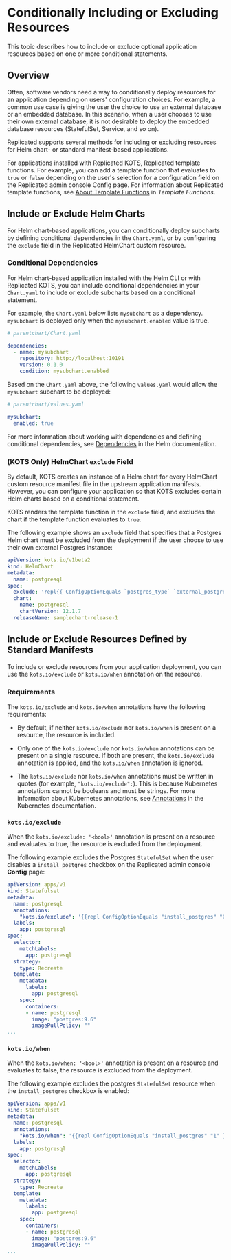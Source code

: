 # Conditionally Including or Excluding Resources

This topic describes how to include or exclude optional application resources based on one or more conditional statements.

## Overview

Often, software vendors need a way to conditionally deploy resources for an application depending on users' configuration choices. For example, a common use case is giving the user the choice to use an external database or an embedded database. In this scenario, when a user chooses to use their own external database, it is not desirable to deploy the embedded database resources (StatefulSet, Service, and so on).

Replicated supports several methods for including or excluding resources for Helm chart- or standard manifest-based applications.

For applications installed with Replicated KOTS, Replicated template functions. For example, you can add a template function that evaluates to `true` or `false` depending on the user's selection for a configuration field on the Replicated admin console Config page. For information about Replicated template functions, see [About Template Functions](/reference/template-functions-about) in _Template Functions_.

## Include or Exclude Helm Charts

For Helm chart-based applications, you can conditionally deploy subcharts by defining conditional dependencies in the `Chart.yaml`, or by configuring the `exclude` field in the Replicated HelmChart custom resource. 

### Conditional Dependencies 

For Helm chart-based application installed with the Helm CLI or with Replicated KOTS, you can include conditional dependencies in your `Chart.yaml` to include or exclude subcharts based on a conditional statement.

For example, the `Chart.yaml` below lists `mysubchart` as a dependency. `mysubchart` is deployed only when the `mysubchart.enabled` value is true. 

```yaml
# parentchart/Chart.yaml

dependencies:
  - name: mysubchart
    repository: http://localhost:10191
    version: 0.1.0
    condition: mysubchart.enabled
```
Based on the `Chart.yaml` above, the following `values.yaml` would allow the `mysubchart` subchart to be deployed: 

```yaml
# parentchart/values.yaml

mysubchart:
  enabled: true
```

For more information about working with dependencies and defining conditional dependencies, see [Dependencies](https://helm.sh/docs/chart_best_practices/dependencies/) in the Helm documentation.

### (KOTS Only) HelmChart `exclude` Field

By default, KOTS creates an instance of a Helm chart for every HelmChart custom resource manifest file in the upstream application manifests. However, you can configure your application so that KOTS excludes certain Helm charts based on a conditional statement. 

KOTS renders the template function in the `exclude` field, and excludes the chart if the template function evaluates to `true`.

The following example shows an `exclude` field that specifies that a Postgres Helm chart must be excluded from the deployment if the user choose to use their own external Postgres instance:

```yaml
apiVersion: kots.io/v1beta2
kind: HelmChart
metadata:
  name: postgresql
spec:
  exclude: 'repl{{ ConfigOptionEquals `postgres_type` `external_postgres` }}'
  chart:
    name: postgresql
    chartVersion: 12.1.7
  releaseName: samplechart-release-1
```

## Include or Exclude Resources Defined by Standard Manifests

To include or exclude resources from your application deployment, you can use the `kots.io/exclude` or `kots.io/when` annotation on the resource.

### Requirements

The `kots.io/exclude` and `kots.io/when` annotations have the following requirements:

* By default, if neither `kots.io/exclude` nor `kots.io/when` is present on a resource, the resource is included.

* Only one of the `kots.io/exclude` nor `kots.io/when` annotations can be present on a single resource. If both are present, the `kots.io/exclude` annotation is applied, and the `kots.io/when` annotation is ignored.

* The `kots.io/exclude` nor `kots.io/when` annotations must be written in quotes (for example, `"kots.io/exclude":`). This is because Kubernetes annotations cannot be booleans and must be strings. For more information about Kubernetes annotations, see [Annotations](https://kubernetes.io/docs/concepts/overview/working-with-objects/annotations/) in the Kubernetes documentation. 

### `kots.io/exclude`

When the `kots.io/exclude: '<bool>'` annotation is present on a resource and evaluates to true, the resource is excluded from the deployment.

The following example excludes the Postgres `StatefulSet` when the user disables a `install_postgres` checkbox on the Replicated admin console **Config** page:

```yaml
apiVersion: apps/v1
kind: Statefulset
metadata:
  name: postgresql
  annotations:
    "kots.io/exclude": '{{repl ConfigOptionEquals "install_postgres" "0" }}'
  labels:
    app: postgresql
spec:
  selector:
    matchLabels:
      app: postgresql
  strategy:
    type: Recreate
  template:
    metadata:
      labels:
        app: postgresql
    spec:
      containers:
      - name: postgresql
        image: "postgres:9.6"
        imagePullPolicy: ""
...
```

### `kots.io/when`

When the `kots.io/when: '<bool>'` annotation is present on a resource and evaluates to false, the resource is excluded from the deployment.

The following example excludes the postgres `StatefulSet` resource when the `install_postgres` checkbox is enabled:

```yaml
apiVersion: apps/v1
kind: Statefulset
metadata:
  name: postgresql
  annotations:
    "kots.io/when": '{{repl ConfigOptionEquals "install_postgres" "1" }}'
  labels:
    app: postgresql
spec:
  selector:
    matchLabels:
      app: postgresql
  strategy:
    type: Recreate
  template:
    metadata:
      labels:
        app: postgresql
    spec:
      containers:
      - name: postgresql
        image: "postgres:9.6"
        imagePullPolicy: ""
...
```

